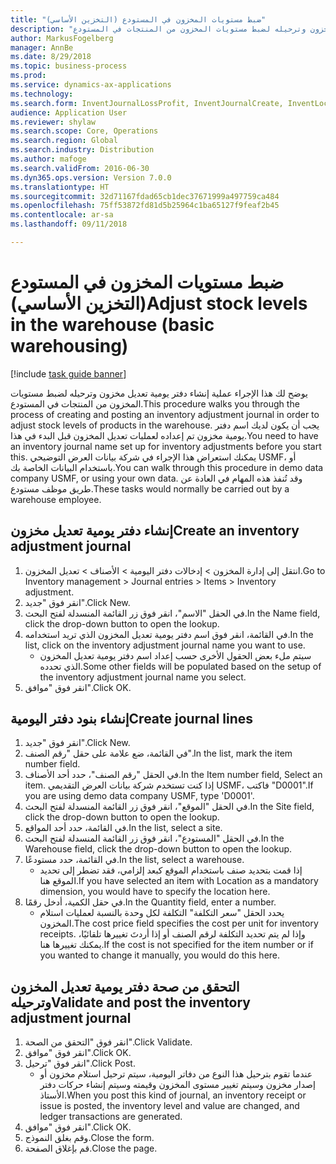 ```yaml
--- 
title: "ضبط مستويات المخزون في المستودع (التخزين الأساسي)"
description: "يوضح لك هذا الإجراء عملية إنشاء دفتر يومية تعديل مخزون وترحيله لضبط مستويات المخزون من المنتجات في المستودع."
author: MarkusFogelberg
manager: AnnBe
ms.date: 8/29/2018
ms.topic: business-process
ms.prod: 
ms.service: dynamics-ax-applications
ms.technology: 
ms.search.form: InventJournalLossProfit, InventJournalCreate, InventLocationIdLookup
audience: Application User
ms.reviewer: shylaw
ms.search.scope: Core, Operations
ms.search.region: Global
ms.search.industry: Distribution
ms.author: mafoge
ms.search.validFrom: 2016-06-30
ms.dyn365.ops.version: Version 7.0.0
ms.translationtype: HT
ms.sourcegitcommit: 32d71167fdad65cb1dec37671999a497759ca484
ms.openlocfilehash: 75ff53872fd81d5b25964c1ba65127f9feaf2b45
ms.contentlocale: ar-sa
ms.lasthandoff: 09/11/2018

---
```

# <a name="adjust-stock-levels-in-the-warehouse-basic-warehousing"></a><span data-ttu-id="96566-103">ضبط مستويات المخزون في المستودع (التخزين الأساسي)</span><span class="sxs-lookup"><span data-stu-id="96566-103">Adjust stock levels in the warehouse (basic warehousing)</span></span>

[!include [task guide banner](../../includes/task-guide-banner.md)]

<span data-ttu-id="96566-104">يوضح لك هذا الإجراء عملية إنشاء دفتر يومية تعديل مخزون وترحيله لضبط مستويات المخزون من المنتجات في المستودع.</span><span class="sxs-lookup"><span data-stu-id="96566-104">This procedure walks you through the process of creating and posting an inventory adjustment journal in order to adjust stock levels of products in the warehouse.</span></span> <span data-ttu-id="96566-105">يجب أن يكون لديك اسم دفتر يومية مخزون تم إعداده لعمليات تعديل المخزون قبل البدء في هذا.</span><span class="sxs-lookup"><span data-stu-id="96566-105">You need to have an inventory journal name set up for inventory adjustments before you start this.</span></span> <span data-ttu-id="96566-106">يمكنك استعراض هذا الإجراء في شركة بيانات العرض التوضيحي USMF، أو باستخدام البيانات الخاصة بك.</span><span class="sxs-lookup"><span data-stu-id="96566-106">You can walk through this procedure in demo data company USMF, or using your own data.</span></span> <span data-ttu-id="96566-107">وقد تُنفذ هذه المهام في العادة عن طريق موظف مستودع.</span><span class="sxs-lookup"><span data-stu-id="96566-107">These tasks would normally be carried out by a warehouse employee.</span></span>


## <a name="create-an-inventory-adjustment-journal"></a><span data-ttu-id="96566-108">إنشاء دفتر يومية تعديل مخزون</span><span class="sxs-lookup"><span data-stu-id="96566-108">Create an inventory adjustment journal</span></span>
1. <span data-ttu-id="96566-109">انتقل إلى إدارة المخزون > إدخالات دفتر اليومية > الأصناف > تعديل المخزون.</span><span class="sxs-lookup"><span data-stu-id="96566-109">Go to Inventory management > Journal entries > Items > Inventory adjustment.</span></span>
2. <span data-ttu-id="96566-110">انقر فوق "جديد".</span><span class="sxs-lookup"><span data-stu-id="96566-110">Click New.</span></span>
3. <span data-ttu-id="96566-111">في الحقل "الاسم"، انقر فوق زر القائمة المنسدلة لفتح البحث.</span><span class="sxs-lookup"><span data-stu-id="96566-111">In the Name field, click the drop-down button to open the lookup.</span></span>
4. <span data-ttu-id="96566-112">في القائمة، انقر فوق اسم دفتر يومية تعديل المخزون الذي تريد استخدامه.</span><span class="sxs-lookup"><span data-stu-id="96566-112">In the list, click on the inventory adjustment journal name you want to use.</span></span>
    * <span data-ttu-id="96566-113">سيتم ملء بعض الحقول الأخرى حسب إعداد اسم دفتر يومية تعديل المخزون الذي تحدده.</span><span class="sxs-lookup"><span data-stu-id="96566-113">Some other fields will be populated based on the setup of the inventory adjustment journal name you select.</span></span>  
5. <span data-ttu-id="96566-114">انقر فوق "موافق".</span><span class="sxs-lookup"><span data-stu-id="96566-114">Click OK.</span></span>

## <a name="create-journal-lines"></a><span data-ttu-id="96566-115">إنشاء بنود دفتر اليومية</span><span class="sxs-lookup"><span data-stu-id="96566-115">Create journal lines</span></span>
1. <span data-ttu-id="96566-116">انقر فوق "جديد".</span><span class="sxs-lookup"><span data-stu-id="96566-116">Click New.</span></span>
2. <span data-ttu-id="96566-117">في القائمة، ضع علامة على حقل "رقم الصنف".</span><span class="sxs-lookup"><span data-stu-id="96566-117">In the list, mark the item number field.</span></span>
3. <span data-ttu-id="96566-118">في الحقل "رقم الصنف"، حدد أحد الأصناف.</span><span class="sxs-lookup"><span data-stu-id="96566-118">In the Item number field, Select an item.</span></span> <span data-ttu-id="96566-119">إذا كنت تستخدم شركة بيانات العرض التقديمي USMF، فاكتب "D0001".</span><span class="sxs-lookup"><span data-stu-id="96566-119">If you are using demo data company USMF, type 'D0001'.</span></span>
4. <span data-ttu-id="96566-120">في الحقل "الموقع"، انقر فوق زر القائمة المنسدلة لفتح البحث.</span><span class="sxs-lookup"><span data-stu-id="96566-120">In the Site field, click the drop-down button to open the lookup.</span></span>
5. <span data-ttu-id="96566-121">في القائمة، حدد أحد المواقع.</span><span class="sxs-lookup"><span data-stu-id="96566-121">In the list, select a site.</span></span>
6. <span data-ttu-id="96566-122">في الحقل "المستودع"، انقر فوق زر القائمة المنسدلة لفتح البحث.</span><span class="sxs-lookup"><span data-stu-id="96566-122">In the Warehouse field, click the drop-down button to open the lookup.</span></span>
7. <span data-ttu-id="96566-123">في القائمة، حدد مستودعًا.</span><span class="sxs-lookup"><span data-stu-id="96566-123">In the list, select a warehouse.</span></span>
    * <span data-ttu-id="96566-124">إذا قمت بتحديد صنف باستخدام الموقع كبعد إلزامي، فقد تضطر إلى تحديد الموقع هنا.</span><span class="sxs-lookup"><span data-stu-id="96566-124">If you have selected an item with Location as a mandatory dimension, you would have to specify the location here.</span></span>  
8. <span data-ttu-id="96566-125">في حقل الكمية، أدخل رقمًا.</span><span class="sxs-lookup"><span data-stu-id="96566-125">In the Quantity field, enter a number.</span></span>
    * <span data-ttu-id="96566-126">يحدد الحقل "سعر التكلفة" التكلفة لكل وحدة بالنسبة لعمليات استلام المخزون.</span><span class="sxs-lookup"><span data-stu-id="96566-126">The cost price field specifies the cost per unit for inventory receipts.</span></span> <span data-ttu-id="96566-127">وإذا لم يتم تحديد التكلفة لرقم الصنف أو إذا أردتَ تغييرها تلقائيًا، يمكنك تغييرها هنا.</span><span class="sxs-lookup"><span data-stu-id="96566-127">If the cost is not specified for the item number or if you wanted to change it manually, you would do this here.</span></span>  

## <a name="validate-and-post-the-inventory-adjustment-journal"></a><span data-ttu-id="96566-128">التحقق من صحة دفتر يومية تعديل المخزون وترحيله</span><span class="sxs-lookup"><span data-stu-id="96566-128">Validate and post the inventory adjustment journal</span></span>
1. <span data-ttu-id="96566-129">انقر فوق "التحقق من الصحة‬".</span><span class="sxs-lookup"><span data-stu-id="96566-129">Click Validate.</span></span>
2. <span data-ttu-id="96566-130">انقر فوق "موافق".</span><span class="sxs-lookup"><span data-stu-id="96566-130">Click OK.</span></span>
3. <span data-ttu-id="96566-131">انقر فوق "ترحيل".</span><span class="sxs-lookup"><span data-stu-id="96566-131">Click Post.</span></span>
    * <span data-ttu-id="96566-132">عندما تقوم بترحيل هذا النوع من دفاتر اليومية، سيتم ترحيل استلام مخزون أو إصدار مخزون وسيتم تغيير مستوى المخزون وقيمته وسيتم إنشاء حركات دفتر الأستاذ.</span><span class="sxs-lookup"><span data-stu-id="96566-132">When you post this kind of journal, an inventory receipt or issue is posted, the inventory level and value are changed, and ledger transactions are generated.</span></span>  
4. <span data-ttu-id="96566-133">انقر فوق "موافق".</span><span class="sxs-lookup"><span data-stu-id="96566-133">Click OK.</span></span>
5. <span data-ttu-id="96566-134">وقم بغلق النموذج.</span><span class="sxs-lookup"><span data-stu-id="96566-134">Close the form.</span></span>
6. <span data-ttu-id="96566-135">قم بإغلاق الصفحة.</span><span class="sxs-lookup"><span data-stu-id="96566-135">Close the page.</span></span>


